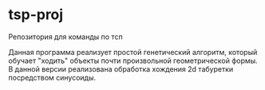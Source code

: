# tsp-proj
Репозитория для команды по тсп

Данная программа реализует простой генетический алгоритм, который обучает "ходить" объекты почти произвольной геометрической формы. 
В данной версии реализована обработка хождения 2d табуретки посредством синусоиды.

